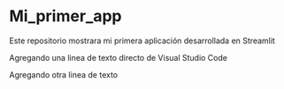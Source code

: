 # Mi_primer_app
Este repositorio mostrara mi primera aplicación desarrollada en Streamlit 

Agregando una linea de texto directo de Visual Studio Code

Agregando otra linea de texto